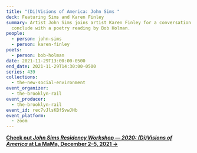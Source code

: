 ```yaml
---
title: "(Di)Visions of America: John Sims "
deck: Featuring Sims and Karen Finley
summary: Artist John Sims joins artist Karen Finley for a conversation. We
  conclude with a poetry reading by Bob Holman.
people:
  - person: john-sims
  - person: karen-finley
poets:
  - person: bob-holman
date: 2021-11-29T13:00:00-0500
end_date: 2021-11-29T14:30:00-0500
series: 439
collections:
  - the-new-social-environment
event_organizer:
  - the-brooklyn-rail
event_producer:
  - the-brooklyn-rail
event_id: rec7vJlsKBfSvwJHb
event_platform:
  - zoom
---
```

**[Check out *John Sims Residency Workshop — 2020: (Di)Visions of America* at La MaMa, December 2–5, 2021 → ](https://www.lamama.org/shows/john-sims-2021)**